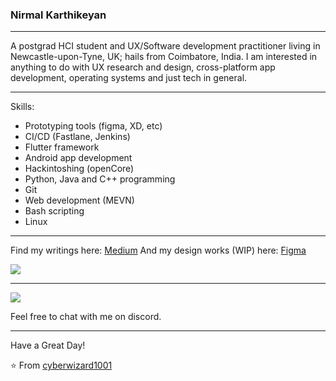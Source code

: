 ### Nirmal Karthikeyan


----

A postgrad HCI student and UX/Software development practitioner living in Newcastle-upon-Tyne, UK; hails from Coimbatore, India. I am interested in anything to do with UX research and design, cross-platform app development, operating systems and just tech in general.

-----

Skills:

- Prototyping tools (figma, XD, etc)
- CI/CD (Fastlane, Jenkins)
- Flutter framework
- Android app development
- Hackintoshing (openCore)
- Python, Java and C++ programming
- Git
- Web development (MEVN)
- Bash scripting 
- Linux 

-----

Find my writings here: [Medium](https://nirmalkarthikeyan.medium.com)
And my design works (WIP) here: [Figma](https://www.figma.com/file/X93bsTsp0cbsYhn3YV2v7I/Works-I'm-proud-of?node-id=0%3A1)

<a href="https://github.com/cyberwizard1001">
  <img src="https://github-readme-stats.vercel.app/api?username=cyberwizard1001&show_icons=true&hide_border=true" />
</a>


---

<a href="https://github.com/cyberwizard1001">
  <img src="https://github-readme-stats.vercel.app/api/top-langs/?username=cyberwizard1001&layout=compact" />
</a>


Feel free to chat with me on discord.

-----


Have a Great Day!

⭐️ From [cyberwizard1001](https://github.com/cyberwizard1001)
